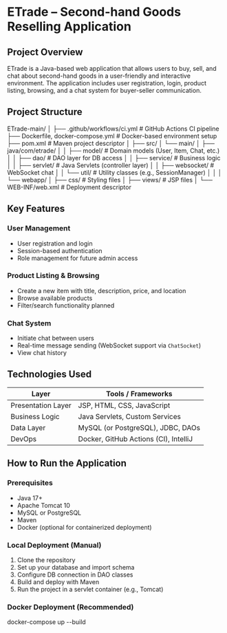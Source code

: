 # ETrade – Second-hand Goods Reselling Application

## Project Overview

ETrade is a Java-based web application that allows users to buy, sell, and chat about second-hand goods in a user-friendly and interactive environment. The application includes user registration, login, product listing, browsing, and a chat system for buyer-seller communication.



##  Project Structure


ETrade-main/
│
├── .github/workflows/ci.yml # GitHub Actions CI pipeline
├── Dockerfile, docker-compose.yml # Docker-based environment setup
├── pom.xml # Maven project descriptor
│
├── src/
│ └── main/
│ ├── java/com/etrade/
│ │ ├── model/ # Domain models (User, Item, Chat, etc.)
│ │ ├── dao/ # DAO layer for DB access
│ │ ├── service/ # Business logic
│ │ ├── servlet/ # Java Servlets (controller layer)
│ │ ├── websocket/ # WebSocket chat
│ │ └── util/ # Utility classes (e.g., SessionManager)
│ │
│ └── webapp/
│ ├── css/ # Styling files
│ ├── views/ # JSP files
│ └── WEB-INF/web.xml # Deployment descriptor

##  Key Features

### User Management

* User registration and login
* Session-based authentication
* Role management for future admin access

### Product Listing & Browsing

* Create a new item with title, description, price, and location
* Browse available products
* Filter/search functionality planned

###  Chat System

* Initiate chat between users
* Real-time message sending (WebSocket support via `ChatSocket`)
* View chat history



##  Technologies Used

| Layer              | Tools / Frameworks                    |
| ------------------ | ------------------------------------- |
| Presentation Layer | JSP, HTML, CSS, JavaScript            |
| Business Logic     | Java Servlets, Custom Services        |
| Data Layer         | MySQL (or PostgreSQL), JDBC, DAOs     |
| DevOps             | Docker, GitHub Actions (CI), IntelliJ |



##  How to Run the Application

###  Prerequisites

* Java 17+
* Apache Tomcat 10
* MySQL or PostgreSQL
* Maven
* Docker (optional for containerized deployment)

###  Local Deployment (Manual)

1. Clone the repository
2. Set up your database and import schema
3. Configure DB connection in DAO classes
4. Build and deploy with Maven
5. Run the project in a servlet container (e.g., Tomcat)

###  Docker Deployment (Recommended)


docker-compose up --build


